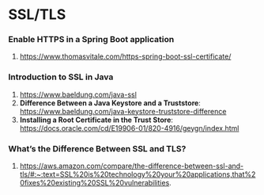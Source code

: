 # SSL/TLS

### Enable HTTPS in a Spring Boot application
  1. https://www.thomasvitale.com/https-spring-boot-ssl-certificate/

### Introduction to SSL in Java
  1. https://www.baeldung.com/java-ssl
  2. **Difference Between a Java Keystore and a Truststore**:  https://www.baeldung.com/java-keystore-truststore-difference
  3. **Installing a Root Certificate in the Trust Store**:  https://docs.oracle.com/cd/E19906-01/820-4916/geygn/index.html

### What’s the Difference Between SSL and TLS?
  1. https://aws.amazon.com/compare/the-difference-between-ssl-and-tls/#:~:text=SSL%20is%20technology%20your%20applications,that%20fixes%20existing%20SSL%20vulnerabilities.
